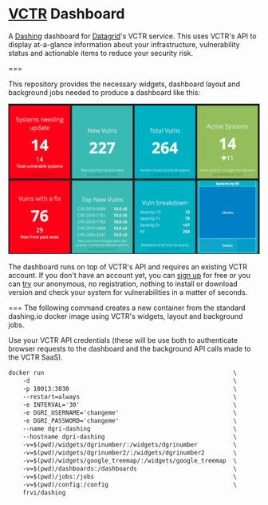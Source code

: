 # [VCTR](http://datagridsys.com/vctr/) Dashboard

A [Dashing](http://dashing.io) dashboard for [Datagrid](http://datagridsys.com/)'s VCTR service. This uses VCTR's API to display at-a-glance information about your infrastructure, vulnerability status and actionable items to reduce your security risk.

===

This repository provides the necessary widgets, dashboard layout and background jobs needed to produce a dashboard like this:


![Alt](/example.png "Example")


The dashboard runs on top of VCTR's API and requires an existing VCTR account. If you don't have an account yet, you can [sign up](http://www.datagridsys.com/beta-reg) for free or you can [try](https://ace.datagridsys.com/) our anonymous, no registration, nothing to install or download version and check your system for vulnerabilities in a matter of seconds.

===
The following command creates a new container from the standard dashing.io docker image using VCTR's widgets, layout and background jobs.

Use your VCTR API credentials (these will be use both to authenticate browser requests to the dashboard and the background API calls made to the VCTR SaaS).


```
docker run                                                     \
    -d                                                         \
    -p 10013:3030                                              \
    --restart=always                                           \
    -e INTERVAL='30'                                           \
    -e DGRI_USERNAME='changeme'                                \
    -e DGRI_PASSWORD='changeme'                                \
    --name dgri-dashing                                        \
    --hostname dgri-dashing                                    \
    -v=$(pwd)/widgets/dgrinumber/:/widgets/dgrinumber          \
    -v=$(pwd)/widgets/dgrinumber2/:/widgets/dgrinumber2        \
    -v=$(pwd)/widgets/google_treemap/:/widgets/google_treemap  \
    -v=$(pwd)/dashboards:/dashboards                           \
    -v=$(pwd)/jobs:/jobs                                       \
    -v=$(pwd)/config:/config                                   \
    frvi/dashing
```